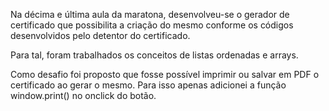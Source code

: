 Na décima e última aula da maratona, desenvolveu-se o gerador de certificado que possibilita a criação do mesmo conforme os códigos desenvolvidos pelo detentor do certificado.

Para tal, foram trabalhados os conceitos de listas ordenadas e arrays.

Como desafio foi proposto que fosse possível imprimir ou salvar em PDF o certificado ao gerar o mesmo. Para isso apenas adicionei a função window.print() no onclick do botão.
